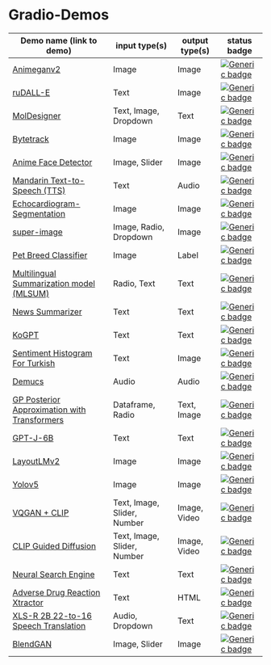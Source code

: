 # Gradio-Demos

| Demo name (link to demo)   | input type(s)  | output type(s) | status badge                                                           |
|----------------------------|----------------|----------------|------------------------------------------------------------------------------------------------------|
| [Animeganv2](https://huggingface.co/spaces/akhaliq/AnimeGANv2)                 | Image          | Image          | [![Generic badge](https://img.shields.io/badge/Live-Yes-<COLOR>.svg)](https://shields.io/) |
| [ruDALL-E](https://huggingface.co/spaces/anton-l/rudall-e)                            |    Text           |      Image          | [![Generic badge](https://img.shields.io/badge/Live-Yes-<COLOR>.svg)](https://shields.io/)                                                                                                      |
| [MolDesigner](http://deeppurpose.sunlab.org/)                          |  Text, Image, Dropdown             |  Text              | [![Generic badge](https://img.shields.io/badge/Live-Yes-<COLOR>.svg)](https://shields.io/)                                                                                                     |
|  [Bytetrack](https://huggingface.co/spaces/akhaliq/bytetrack)                         |  Image              |      Image          |  [![Generic badge](https://img.shields.io/badge/Live-Yes-<COLOR>.svg)](https://shields.io/)                                                                                                     |
| [Anime Face Detector](https://huggingface.co/spaces/hysts/anime-face-detector-demo)                          |    Image, Slider            |    Image     |  [![Generic badge](https://img.shields.io/badge/Live-Yes-<COLOR>.svg)](https://shields.io/)                                                                                                                                                                   |
|  [Mandarin Text-to-Speech (TTS)](https://huggingface.co/spaces/eugenesiow/mandarin-tts) |         Text      |       Audio         |     [![Generic badge](https://img.shields.io/badge/Live-Yes-<COLOR>.svg)](https://shields.io/)                                                                                                 |
|  [Echocardiogram-Segmentation](https://huggingface.co/spaces/abidlabs/Echocardiogram-Segmentation)                          |      Image          |     Image           |            [![Generic badge](https://img.shields.io/badge/Live-Yes-<COLOR>.svg)](https://shields.io/)                                                                                                                                                             |
|  [super-image](https://huggingface.co/spaces/eugenesiow/super-image)                          |    Image, Radio, Dropdown            |      Image          |                             [![Generic badge](https://img.shields.io/badge/Live-Yes-<COLOR>.svg)](https://shields.io/)                                                                           |
|      [Pet Breed Classifier](https://huggingface.co/spaces/tmabraham/fastai_pet_classifier)                      |     Image           |    Label            |                        [![Generic badge](https://img.shields.io/badge/Live-Yes-<COLOR>.svg)](https://shields.io/)                                                                                 |
|  [Multilingual Summarization model (MLSUM)](https://huggingface.co/spaces/mrm8488/summarizer_mlsum)                          |      Radio, Text          |  Text              |                     [![Generic badge](https://img.shields.io/badge/Live-Yes-<COLOR>.svg)](https://shields.io/)                                                                                  |
|  [News Summarizer](https://huggingface.co/spaces/Alifarsi/news_summarizer)                        |    Text            |    Text            |    [![Generic badge](https://img.shields.io/badge/Live-Yes-<COLOR>.svg)](https://shields.io/)                                                                                                       |
|    [KoGPT](https://huggingface.co/spaces/akhaliq/kogpt)                        |       Text         |      Text          |          [![Generic badge](https://img.shields.io/badge/Live-Yes-<COLOR>.svg)](https://shields.io/)                                                                                                |
|   [Sentiment Histogram For Turkish](https://huggingface.co/spaces/savasy/SentimentHistogramForTurkish)                         |   Text             |    Image            |             [![Generic badge](https://img.shields.io/badge/Live-Yes-<COLOR>.svg)](https://shields.io/)                                                                                           |
|  [Demucs](https://huggingface.co/spaces/akhaliq/demucs)                          |     Audio           |   Audio             |      [![Generic badge](https://img.shields.io/badge/Live-Yes-<COLOR>.svg)](https://shields.io/)                                                                                                   |
|   [GP Posterior Approximation with Transformers](https://huggingface.co/spaces/samuelinferences/transformers-can-do-bayesian-inference)                        |          Dataframe, Radio      |   Text, Image             |         [![Generic badge](https://img.shields.io/badge/Live-Yes-<COLOR>.svg)](https://shields.io/)                                                                                                 |
|   [GPT-J-6B](https://huggingface.co/spaces/mrm8488/GPT-J-6B)                         |   Text             |    Text            |        [![Generic badge](https://img.shields.io/badge/Live-Yes-<COLOR>.svg)](https://shields.io/)                                                                                                                                                                             |
|  [LayoutLMv2](https://huggingface.co/spaces/nielsr/LayoutLMv2-FUNSD)                       |      Image          |      Image          |     [![Generic badge](https://img.shields.io/badge/Live-Yes-<COLOR>.svg)](https://shields.io/)                                                                                                                                                                       |
| [Yolov5](https://huggingface.co/spaces/akhaliq/YOLOv5)                           |     Image           |      Image          |          [![Generic badge](https://img.shields.io/badge/Live-Yes-<COLOR>.svg)](https://shields.io/)                                                                                                                                                                    |
|   [VQGAN + CLIP](https://huggingface.co/spaces/akhaliq/VQGAN_CLIP)                         |     Text, Image, Slider, Number         |       Image, Video        |               [![Generic badge](https://img.shields.io/badge/Live-Yes-<COLOR>.svg)](https://shields.io/)                                                                                                                                                            |
|   [CLIP Guided Diffusion](https://huggingface.co/spaces/akhaliq/clip-guided-diffusion)                         |     Text, Image, Slider, Number         |       Image, Video        |               [![Generic badge](https://img.shields.io/badge/Live-Yes-<COLOR>.svg)](https://shields.io/)                                                                                                                                                            |
|   [Neural Search Engine](https://huggingface.co/spaces/SEARCH/NSE)                         |     Text        |       Text       |               [![Generic badge](https://img.shields.io/badge/Live-Yes-<COLOR>.svg)](https://shields.io/)                                                                                                                                                            |
|   [Adverse Drug Reaction Xtractor](https://huggingface.co/spaces/ADRXtractor/ADR_Xtractor)                         |     Text        |       HTML      |               [![Generic badge](https://img.shields.io/badge/Live-Yes-<COLOR>.svg)](https://shields.io/)                                                                                                                                                            |
|   [XLS-R 2B 22-to-16 Speech Translation](https://huggingface.co/spaces/facebook/XLS-R-2B-22-16)                         |     Audio, Dropdown        |       Text      |               [![Generic badge](https://img.shields.io/badge/Live-Yes-<COLOR>.svg)](https://shields.io/)                                                                                                                                                            |
|   [BlendGAN](https://huggingface.co/spaces/akhaliq/BlendGAN)                         |     Image, Slider       |       Image      |               [![Generic badge](https://img.shields.io/badge/Live-Yes-<COLOR>.svg)](https://shields.io/)                                                                                                                                                            |
